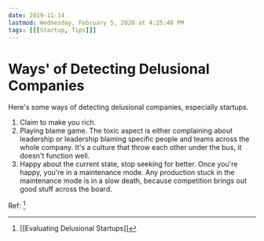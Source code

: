 ```yaml
---
date: 2019-11-14
lastmod: Wednesday, February 5, 2020 at 4:25:40 PM
tags: [[[Startup, Tips]]]
---
```

# Ways' of Detecting Delusional Companies

Here's some ways of detecting delusional companies, especially startups.

1. Claim to make you rich.
2. Playing blame game. The toxic aspect is either complaining about leadership or leadership blaming specific people and teams across the whole company. It's a culture that throw each other under the bus, it doesn't function well.
3. Happy about the current state, stop seeking for better. Once you're happy, you're in a maintenance mode. Any production stuck in the maintenance mode is in a slow death, because competition brings out good stuff across the board.


Ref: [^14D3B0D8700A]


[^14D3B0D8700A]: [[Evaluating Delusional Startups]]

